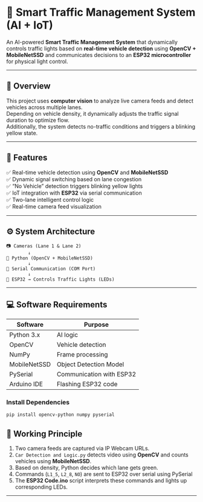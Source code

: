 # 🚦 Smart Traffic Management System (AI + IoT)

An AI-powered **Smart Traffic Management System** that dynamically controls traffic lights based on **real-time vehicle detection** using **OpenCV + MobileNetSSD** and communicates decisions to an **ESP32 microcontroller** for physical light control.

---

## 🧠 Overview

This project uses **computer vision** to analyze live camera feeds and detect vehicles across multiple lanes.  
Depending on vehicle density, it dynamically adjusts the traffic signal duration to optimize flow.  
Additionally, the system detects no-traffic conditions and triggers a blinking yellow state.

---

## 🔧 Features

✅ Real-time vehicle detection using **OpenCV** and **MobileNetSSD**  
✅ Dynamic signal switching based on lane congestion  
✅ “No Vehicle” detection triggers blinking yellow lights  
✅ IoT integration with **ESP32** via serial communication  
✅ Two-lane intelligent control logic  
✅ Real-time camera feed visualization  

---

## ⚙️ System Architecture

```
📷 Cameras (Lane 1 & Lane 2)
        ↓
🧠 Python (OpenCV + MobileNetSSD)
        ↓
📡 Serial Communication (COM Port)
        ↓
🔌 ESP32 → Controls Traffic Lights (LEDs)
```

---

## 💻 Software Requirements

| Software | Purpose |
|-----------|----------|
| Python 3.x | AI logic |
| OpenCV | Vehicle detection |
| NumPy | Frame processing |
| MobileNetSSD | Object Detection Model |
| PySerial | Communication with ESP32 |
| Arduino IDE | Flashing ESP32 code |

### Install Dependencies
```bash
pip install opencv-python numpy pyserial
```

## 🧠 Working Principle

1. Two camera feeds are captured via IP Webcam URLs.  
2. `Car Detection and Logic.py` detects video using **OpenCV** and counts vehicles using **MobileNetSSD**.  
3. Based on density, Python decides which lane gets green.  
4. Commands (`L1_5`, `L2_8`, `NO`) are sent to ESP32 over serial using PySerial
5. The **ESP32 Code.ino** script interprets these commands and lights up corresponding LEDs.  

---

